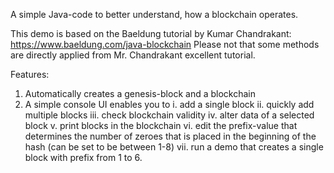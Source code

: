 A simple Java-code to better understand, how a blockchain operates. 

This demo is based on the Baeldung tutorial by Kumar Chandrakant: https://www.baeldung.com/java-blockchain
Please not that some methods are directly applied from Mr. Chandrakant excellent tutorial. 

Features:

1) Automatically creates a genesis-block and a blockchain
2) A simple console UI enables you to
    i. add a single block 
    ii. quickly add multiple blocks
    iii. check blockchain validity
    iv. alter data of a selected block
    v. print blocks in the blockchain
    vi. edit the prefix-value that determines the number of zeroes that is placed in the beginning of the hash (can be set to be between 1-8)
    vii. run a demo that creates a single block with prefix from 1 to 6. 

